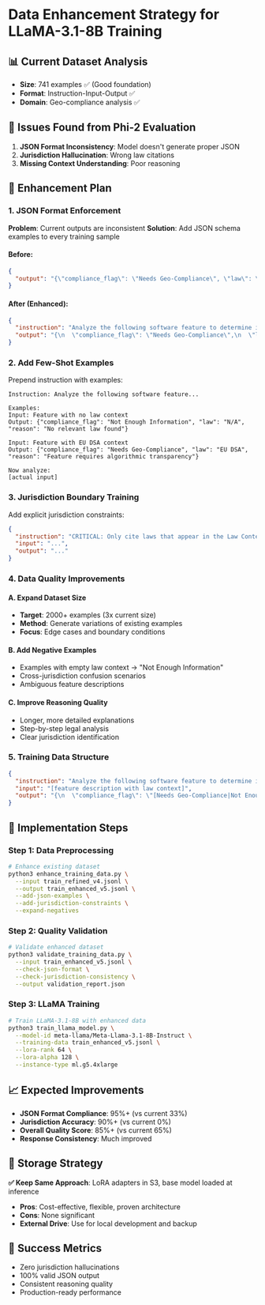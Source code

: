 # Data Enhancement Strategy for LLaMA-3.1-8B Training

## 📊 Current Dataset Analysis
- **Size**: 741 examples ✅ (Good foundation)
- **Format**: Instruction-Input-Output ✅
- **Domain**: Geo-compliance analysis ✅

## 🚨 Issues Found from Phi-2 Evaluation
1. **JSON Format Inconsistency**: Model doesn't generate proper JSON
2. **Jurisdiction Hallucination**: Wrong law citations
3. **Missing Context Understanding**: Poor reasoning

## 🔧 Enhancement Plan

### 1. **JSON Format Enforcement**
**Problem**: Current outputs are inconsistent
**Solution**: Add JSON schema examples to every training sample

#### Before:
```json
{
  "output": "{\"compliance_flag\": \"Needs Geo-Compliance\", \"law\": \"FL Online Protections\", \"reason\": \"...\"}"
}
```

#### After (Enhanced):
```json
{
  "instruction": "Analyze the following software feature to determine its geo-compliance requirements. Always respond with valid JSON containing compliance_flag, law, and reason fields.",
  "output": "{\n  \"compliance_flag\": \"Needs Geo-Compliance\",\n  \"law\": \"FL Online Protections\",\n  \"reason\": \"Based on the law context provided, this feature requires geo-specific controls.\"\n}"
}
```

### 2. **Add Few-Shot Examples**
Prepend instruction with examples:

```
Instruction: Analyze the following software feature...

Examples:
Input: Feature with no law context
Output: {"compliance_flag": "Not Enough Information", "law": "N/A", "reason": "No relevant law found"}

Input: Feature with EU DSA context
Output: {"compliance_flag": "Needs Geo-Compliance", "law": "EU DSA", "reason": "Feature requires algorithmic transparency"}

Now analyze:
[actual input]
```

### 3. **Jurisdiction Boundary Training**
Add explicit jurisdiction constraints:

```json
{
  "instruction": "CRITICAL: Only cite laws that appear in the Law Context. If no relevant law is found, respond with 'Not Enough Information'.",
  "input": "...",
  "output": "..."
}
```

### 4. **Data Quality Improvements**

#### A. **Expand Dataset Size**
- **Target**: 2000+ examples (3x current size)
- **Method**: Generate variations of existing examples
- **Focus**: Edge cases and boundary conditions

#### B. **Add Negative Examples**
- Examples with empty law context → "Not Enough Information"
- Cross-jurisdiction confusion scenarios
- Ambiguous feature descriptions

#### C. **Improve Reasoning Quality**
- Longer, more detailed explanations
- Step-by-step legal analysis
- Clear jurisdiction identification

### 5. **Training Data Structure**
```json
{
  "instruction": "Analyze the following software feature to determine its geo-compliance requirements. Always respond with valid JSON containing exactly these fields: compliance_flag, law, reason. If no relevant law is found in the context, use 'Not Enough Information' as the compliance_flag and 'N/A' as the law.",
  "input": "[feature description with law context]",
  "output": "{\n  \"compliance_flag\": \"[Needs Geo-Compliance|Not Enough Information|Compliant]\",\n  \"law\": \"[specific law from context or N/A]\",\n  \"reason\": \"[detailed explanation based only on provided context]\"\n}"
}
```

## 🎯 Implementation Steps

### Step 1: Data Preprocessing
```bash
# Enhance existing dataset
python3 enhance_training_data.py \
  --input train_refined_v4.jsonl \
  --output train_enhanced_v5.jsonl \
  --add-json-examples \
  --add-jurisdiction-constraints \
  --expand-negatives
```

### Step 2: Quality Validation
```bash
# Validate enhanced dataset
python3 validate_training_data.py \
  --input train_enhanced_v5.jsonl \
  --check-json-format \
  --check-jurisdiction-consistency \
  --output validation_report.json
```

### Step 3: LLaMA Training
```bash
# Train LLaMA-3.1-8B with enhanced data
python3 train_llama_model.py \
  --model-id meta-llama/Meta-Llama-3.1-8B-Instruct \
  --training-data train_enhanced_v5.jsonl \
  --lora-rank 64 \
  --lora-alpha 128 \
  --instance-type ml.g5.4xlarge
```

## 📈 Expected Improvements
- **JSON Format Compliance**: 95%+ (vs current 33%)
- **Jurisdiction Accuracy**: 90%+ (vs current 0%)
- **Overall Quality Score**: 85%+ (vs current 65%)
- **Response Consistency**: Much improved

## 💾 Storage Strategy
**✅ Keep Same Approach**: LoRA adapters in S3, base model loaded at inference
- **Pros**: Cost-effective, flexible, proven architecture
- **Cons**: None significant
- **External Drive**: Use for local development and backup

## 🎯 Success Metrics
- Zero jurisdiction hallucinations
- 100% valid JSON output
- Consistent reasoning quality
- Production-ready performance
